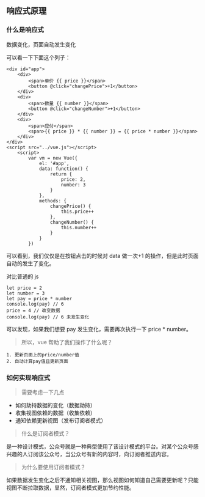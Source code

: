 ## 响应式原理

### 什么是响应式

数据变化，页面自动发生变化

可以看一下下面这个列子：

```
<div id="app">
    <div>
        <span>单价 {{ price }}</span>
        <button @click="changePrice">+1</button>
    </div>
    <div>
        <span>数量 {{ number }}</span>
        <button @click="changeNumber">+1</button>
    </div>
    <div>
        <span>应付</span>
        <span>{{ price }} * {{ number }} = {{ price * number }}</span>
    </div>
</div>
<script src="../vue.js"></script>
    <script>
        var vm = new Vue({
            el: '#app',
            data: function() {
                return {
                    price: 2,
                    number: 3
                }
            },
            methods: {
                changePrice() {
                    this.price++
                },
                changeNumber() {
                    this.number++
                }
            }
        })
```

可以看到，我们仅仅是在按钮点击的时候对 data 做一次+1 的操作，但是此时页面自动的发生了变化。

对比普通的 js

```
let price = 2
let number = 3
let pay = price * number
console.log(pay) // 6
price = 4 // 改变数据
console.log(pay) // 6 未发生变化
```

可以发现，如果我们想要 pay 发生变化，需要再次执行一下 price \* number。

> 所以，vue 帮助了我们操作了什么呢？

    1. 更新页面上的price/number值
    2. 自动计算pay值且更新页面

### 如何实现响应式

> 需要考虑一下几点

-   如何劫持数据的变化（数据劫持）
-   收集视图依赖的数据（收集依赖）
-   通知依赖更新视图（发布订阅者模式）

> 什么是订阅者模式？

是一种设计模式，公众号就是一种典型使用了该设计模式的平台。对某个公众号感兴趣的人订阅该公众号，当公众号有新的内容时，向订阅者推送内容。

> 为什么要使用订阅者模式？

如果数据发生变化之后不通知相关视图，那么视图如何知道自己需要更新呢？只能视图不断拉取数据，显然，订阅者模式更加节约性能。
